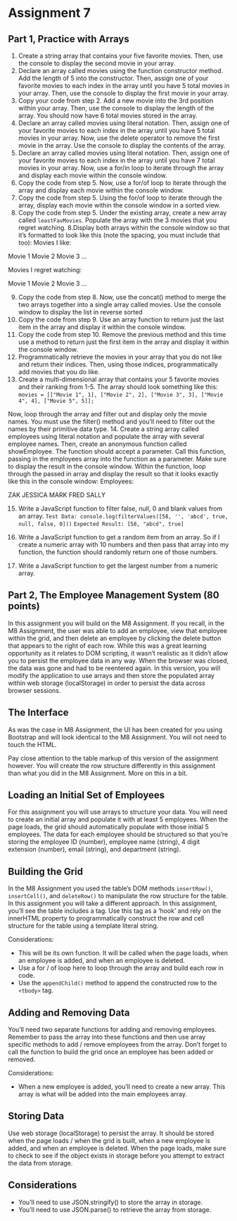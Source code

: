 # Assignment 7

## Part 1, Practice with Arrays

1. Create a string array that contains your five favorite movies. Then, use the console to display the second movie in your array.
2. Declare an array called movies using the function constructor method. Add the length of 5 into the constructor. Then, assign one of your favorite movies to each index in the array until you have 5 total movies in your array. Then, use the console to display the first movie in your array.
3. Copy your code from step 2. Add a new movie into the 3rd position within your array. Then, use the console to display the length of the array. You should now have 6 total movies stored in the array.
4. Declare an array called movies using literal notation. Then, assign one of your favorite movies to each index in the array until you have 5 total movies in your array. Now, use the delete operator to remove the first movie in the array. Use the console to display the contents of the array.
5. Declare an array called movies using literal notation. Then, assign one of your favorite movies to each index in the array until you have 7 total movies in your array. Now, use a for/in loop to iterate through the array and display each movie within the console window.
6. Copy the code from step 5. Now, use a for/of loop to iterate through the array and display each movie within the console window.
7. Copy the code from step 5. Using the for/of loop to iterate through the array, display each movie within the console window in a sorted view.
8. Copy the code from step 5. Under the existing array, create a new array called `leastFavMovies`. Populate the array with the 3 movies that you regret watching. 8.Display both arrays within the console window so that it’s formatted to look like this (note the spacing, you must include that too):
   Movies I like:

Movie 1
Movie 2
Movie 3
…

Movies I regret watching:

Movie 1
Movie 2
Movie 3
…

9. Copy the code from step 8. Now, use the concat() method to merge the two arrays together into a single array called movies. Use the console window to display the list in reverse sorted
10. Copy the code from step 9. Use an array function to return just the last item in the array and display it within the console window.
11. Copy the code from step 10. Remove the previous method and this time use a method to return just the first item in the array and display it within the console window.
12. Programmatically retrieve the movies in your array that you do not like and return their indices. Then, using those indices, programmatically add movies that you do like.
13. Create a multi-dimensional array that contains your 5 favorite movies and their ranking from 1-5. The array should look something like this:
    `movies = [["Movie 1", 1], ["Movie 2", 2], ["Movie 3", 3], ["Movie 4", 4], ["Movie 5", 5]];`

Now, loop through the array and filter out and display only the movie names. You must use the filter() method and you’ll need to filter out the names by their primitive data type. 14. Create a string array called employees using literal notation and populate the array with several employee names. Then, create an anonymous function called showEmployee. The function should accept a parameter. Call this function, passing in the employees array into the function as a parameter. Make sure to display the result in the console window. Within the function, loop through the passed in array and display the result so that it looks exactly like this in the console window:
Employees:

ZAK
JESSICA
MARK
FRED
SALLY

15. Write a JavaScript function to filter false, null, 0 and blank values from an array.
    `Test Data: console.log(filterValues([58, '', 'abcd', true, null, false, 0]))`
    `Expected Result: [58, "abcd", true]`

16. Write a JavaScript function to get a random item from an array. So if I create a numeric array with 10 numbers and then pass that array into my function, the function should randomly return one of those numbers.
17. Write a JavaScript function to get the largest number from a numeric array.

## Part 2, The Employee Management System (80 points)

In this assignment you will build on the M8 Assignment. If you recall, in the M8 Assignment, the user was able to add an employee, view that employee within the grid, and then delete an employee by clicking the delete button that appears to the right of each row. While this was a great learning opportunity as it relates to DOM scripting, it wasn’t realistic as it didn’t allow you to persist the employee data in any way. When the browser was closed, the data was gone and had to be reentered again. In this version, you will modify the application to use arrays and then store the populated array within web storage (localStorage) in order to persist the data across browser sessions.

## The Interface

As was the case in M8 Assignment, the UI has been created for you using Bootstrap and will look identical to the M8 Assignment. You will not need to touch the HTML.

Pay close attention to the table markup of this version of the assignment however. You will create the row structure differently in this assignment than what you did in the M8 Assignment. More on this in a bit.

## Loading an Initial Set of Employees

For this assignment you will use arrays to structure your data. You will need to create an initial array and populate it with at least 5 employees. When the page loads, the grid should automatically populate with those initial 5 employees. The data for each employee should be structured so that you’re storing the employee ID (number), employee name (string), 4 digit extension (number), email (string), and department (string).

## Building the Grid

In the M8 Assignment you used the table’s DOM methods `insertRow()`, `insertCell()`, and `deleteRow()` to manipulate the row structure for the table. In this assignment you will take a different approach. In this assignment, you’ll see the table includes a <tbody> tag. Use this tag as a ‘hook’ and rely on the innerHTML property to programmatically construct the row and cell structure for the table using a template literal string.

Considerations:

- This will be its own function. It will be called when the page loads, when an employee is added, and when an employee is deleted.
- Use a for / of loop here to loop through the array and build each row in code.
- Use the `appendChild()` method to append the constructed row to the `<tbody>` tag.

## Adding and Removing Data

You’ll need two separate functions for adding and removing employees. Remember to pass the array into these functions and then use array specific methods to add / remove employees from the array. Don’t forget to call the function to build the grid once an employee has been added or removed.

Considerations:

- When a new employee is added, you’ll need to create a new array. This array is what will be added into the main employees array.

## Storing Data

Use web storage (localStorage) to persist the array. It should be stored when the page loads / when the grid is built, when a new employee is added, and when an employee is deleted. When the page loads, make sure to check to see if the object exists in storage before you attempt to extract the data from storage.

## Considerations

- You’ll need to use JSON.stringify() to store the array in storage.
- You’ll need to use JSON.parse() to retrieve the array from storage.
